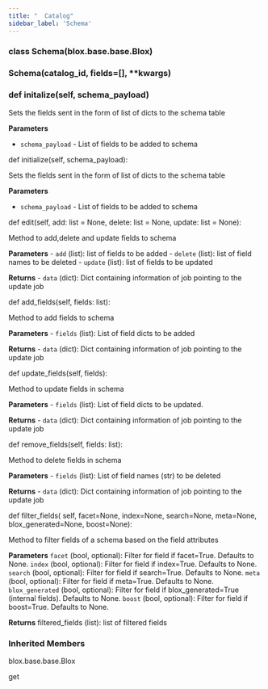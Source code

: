 ```yaml
---
title: "  Catalog"
sidebar_label: 'Schema'
---
```


### class Schema(blox.base.base.Blox)

[](https://d16mhahokhyjuk.cloudfront.net/staging/blox/catalog/schema.html#Schema)

### Schema(catalog_id, fields=[], **kwargs)
 
[](https://d16mhahokhyjuk.cloudfront.net/staging/blox/catalog/schema.html#Schema.__init__)

### def initalize(self, schema_payload)

[](https://d16mhahokhyjuk.cloudfront.net/staging/blox/catalog/schema.html#Schema.initalize)

Sets the fields sent in the form of list of dicts to the schema table

**Parameters**

- `schema_payload`  - List of fields to be added to schema

def  initialize(self, schema_payload):

[](https://d16mhahokhyjuk.cloudfront.net/staging/blox/catalog/schema.html#Schema.initialize)

Sets the fields sent in the form of list of dicts to the schema table

**Parameters**

- `schema_payload`  - List of fields to be added to schema

def  edit(self, add: list = None, delete: list = None, update: list = None):

[](https://d16mhahokhyjuk.cloudfront.net/staging/blox/catalog/schema.html#Schema.edit)

Method to add,delete and update fields to schema

**Parameters**  -  `add`  (list): list of fields to be added -  `delete`  (list): list of field names to be deleted -  `update`  (list): list of fields to be updated

**Returns**  -  `data`  (dict): Dict containing information of job pointing to the update job

def  add_fields(self, fields: list):

[](https://d16mhahokhyjuk.cloudfront.net/staging/blox/catalog/schema.html#Schema.add_fields)

Method to add fields to schema

**Parameters**  -  `fields`  (list): List of field dicts to be added

**Returns**  -  `data`  (dict): Dict containing information of job pointing to the update job

def  update_fields(self, fields):

[](https://d16mhahokhyjuk.cloudfront.net/staging/blox/catalog/schema.html#Schema.update_fields)

Method to update fields in schema

**Parameters**  -  `fields`  (list): List of field dicts to be updated.

**Returns**  -  `data`  (dict): Dict containing information of job pointing to the update job

def  remove_fields(self, fields: list):

[](https://d16mhahokhyjuk.cloudfront.net/staging/blox/catalog/schema.html#Schema.remove_fields)

Method to delete fields in schema

**Parameters**  -  `fields`  (list): List of field names (str) to be deleted

**Returns**  -  `data`  (dict): Dict containing information of job pointing to the update job

def  filter_fields( self, facet=None, index=None, search=None, meta=None, blox_generated=None, boost=None):

[](https://d16mhahokhyjuk.cloudfront.net/staging/blox/catalog/schema.html#Schema.filter_fields)

Method to filter fields of a schema based on the field attributes

**Parameters**  `facet`  (bool, optional): Filter for field if facet=True. Defaults to None.  `index`  (bool, optional): Filter for field if index=True. Defaults to None.  `search`  (bool, optional): Filter for field if search=True. Defaults to None.  `meta`  (bool, optional): Filter for field if meta=True. Defaults to None.  `blox_generated`  (bool, optional): Filter for field if blox_generated=True (internal fields). Defaults to None.  `boost`  (bool, optional): Filter for field if boost=True. Defaults to None.

**Returns**  filtered_fields (list): list of filtered fields

### Inherited Members

blox.base.base.Blox

get
